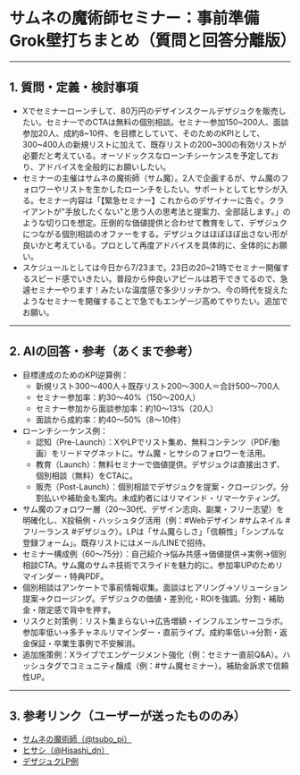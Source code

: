 # サムネの魔術師セミナー：事前準備Grok壁打ちまとめ（質問と回答分離版）

---

## 1. 質問・定義・検討事項

- Xでセミナーローンチして、80万円のデザインスクールデザジュクを販売したい。セミナーでのCTAは無料の個別相談。セミナー参加150~200人、面談参加20人、成約8~10件、を目標としていて、そのためのKPIとして、300~400人の新規リストに加えて、既存リストの200~300の有効リストが必要だと考えている。オーソドックスなローンチシーケンスを予定しており、アドバイスを全般的にお願いしたい。
- セミナーの主催はサムネの魔術師（サム魔）。2人で企画するが、サム魔のフォロワーやリストを生かしたローンチをしたい。サポートとしてヒサシが入る。セミナー内容は「【緊急セミナー】これからのデザイナーに告ぐ。クライアントが"手放したくない"と思う人の思考法と提案力、全部話します。」のような切り口を想定。圧倒的な価値提供と合わせて教育をして、デザジュクにつながる個別相談のオファーをする。デザジュクはほぼほぼ出さない形が良いかと考えている。プロとして再度アドバイスを具体的に、全体的にお願い。
- スケジュールとしては今日から7/23まで。23日の20~21時でセミナー開催するスピード感でいきたい。普段から仲良いアピールは若干できてるので、急遽セミナーやります！みたいな温度感で多少リッチかつ、今の時代を捉えたようなセミナーを開催することで急でもエンゲージ高めてやりたい。追加でお願い。

---

## 2. AIの回答・参考（あくまで参考）

- 目標達成のためのKPI逆算例：
    - 新規リスト300～400人＋既存リスト200～300人＝合計500～700人
    - セミナー参加率：約30～40%（150～200人）
    - セミナー参加から面談参加率：約10～13%（20人）
    - 面談から成約率：約40～50%（8～10件）
- ローンチシーケンス例：
    - 認知（Pre-Launch）：XやLPでリスト集め、無料コンテンツ（PDF/動画）をリードマグネットに。サム魔・ヒサシのフォロワーを活用。
    - 教育（Launch）：無料セミナーで価値提供。デザジュクは直接出さず、個別相談（無料）をCTAに。
    - 販売（Post-Launch）：個別相談でデザジュクを提案・クロージング。分割払いや補助金も案内。未成約者にはリマインド・リマーケティング。
- サム魔のフォロワー層（20～30代、デザイン志向、副業・フリー志望）を明確化し、X投稿例・ハッシュタグ活用（例：#Webデザイン #サムネイル #フリーランス #デザジュク）。LPは「サム魔らしさ」「信頼性」「シンプルな登録フォーム」。既存リストにはメール/LINEで招待。
- セミナー構成例（60～75分）：自己紹介→悩み共感→価値提供→実例→個別相談CTA。サム魔のサムネ技術でスライドを魅力的に。参加率UPのためリマインダー・特典PDF。
- 個別相談はアンケートで事前情報収集。面談はヒアリング→ソリューション提案→クロージング。デザジュクの価値・差別化・ROIを強調。分割・補助金・限定感で背中を押す。
- リスクと対策例：リスト集まらない→広告増額・インフルエンサーコラボ。参加率低い→多チャネルリマインダー・直前ライブ。成約率低い→分割・返金保証・卒業生事例で不安解消。
- 追加施策例：Xライブでエンゲージメント強化（例：セミナー直前Q&A）。ハッシュタグでコミュニティ醸成（例：#サム魔セミナー）。補助金訴求で信頼性UP。

---

## 3. 参考リンク（ユーザーが送ったもののみ）

- [サムネの魔術師（@tsubo_pi）](https://x.com/tsubo_pi)
- [ヒサシ（@Hisashi_dn）](https://x.com/Hisashi_dn)
- [デザジュクLP例](https://dezajuku.jp) 